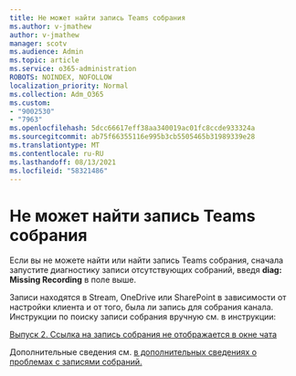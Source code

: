 ```yaml
---
title: Не может найти запись Teams собрания
ms.author: v-jmathew
author: v-jmathew
manager: scotv
ms.audience: Admin
ms.topic: article
ms.service: o365-administration
ROBOTS: NOINDEX, NOFOLLOW
localization_priority: Normal
ms.collection: Adm_O365
ms.custom:
- "9002530"
- "7963"
ms.openlocfilehash: 5dcc66617eff38aa340019ac01fc8ccde933324a
ms.sourcegitcommit: ab75f66355116e995b3cb5505465b31989339e28
ms.translationtype: MT
ms.contentlocale: ru-RU
ms.lasthandoff: 08/13/2021
ms.locfileid: "58321486"
---
```

# <a name="cant-find-the-teams-meeting-recording"></a>Не может найти запись Teams собрания

Если вы не можете найти или найти запись Teams собрания, сначала запустите диагностику записи отсутствующих собраний, введя **diag: Missing Recording** в поле выше. 

Записи находятся в Stream, OneDrive или SharePoint в зависимости от настройки клиента и от того, была ли запись для собрания канала. Инструкции по поиску записи собрания вручную см. в инструкции: 

[Выпуск 2. Ссылка на запись собрания не отображается в окне чата](https://docs.microsoft.com/microsoftteams/troubleshoot/meetings/troubleshoot-meeting-recording-issues#issue-2-the-meeting-recording-link-isnt-visible-in-a-chat-window)

Дополнительные сведения см. [в дополнительных сведениях о проблемах с записями собраний.](https://docs.microsoft.com/microsoftteams/troubleshoot/meetings/troubleshoot-meeting-recording-issues)
